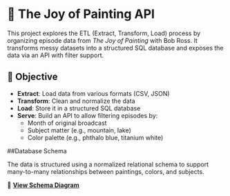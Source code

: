 # 🎨 The Joy of Painting API

This project explores the ETL (Extract, Transform, Load) process by organizing episode data from *The Joy of Painting* with Bob Ross. It transforms messy datasets into a structured SQL database and exposes the data via an API with filter support.

## 📌 Objective

- **Extract**: Load data from various formats (CSV, JSON)
- **Transform**: Clean and normalize the data
- **Load**: Store it in a structured SQL database
- **Serve**: Build an API to allow filtering episodes by:
  - Month of original broadcast
  - Subject matter (e.g., mountain, lake)
  - Color palette (e.g., phthalo blue, titanium white)

##Database Schema

The data is structured using a normalized relational schema to support many-to-many relationships between paintings, colors, and subjects.

📄 **[View Schema Diagram](assets/Bob_Ross_ERD.png)**

